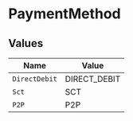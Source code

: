 # PaymentMethod


## Values

| Name          | Value         |
| ------------- | ------------- |
| `DirectDebit` | DIRECT_DEBIT  |
| `Sct`         | SCT           |
| `P2P`         | P2P           |